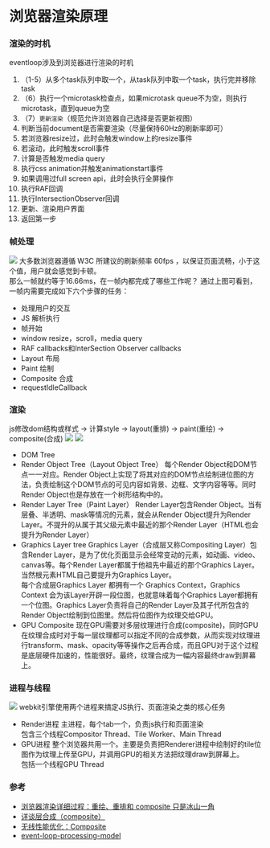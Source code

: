 # 浏览器渲染原理

### 渲染的时机
eventloop涉及到浏览器进行渲染的时机
1. （1-5）从多个task队列中取一个，从task队列中取一个task，执行完并移除task
2. （6）执行一个microtask检查点，如果microtask queue不为空，则执行microtask，直到queue为空
3. （7）`更新渲染`（规范允许浏览器自己选择是否更新视图）
  1. 判断当前document是否需要渲染（尽量保持60Hz的刷新率即可）
  2. 若浏览器resize过，此时会触发window上的resize事件
  3. 若滚动，此时触发scroll事件
  4. 计算是否触发media query
  5. 执行css animation并触发animationstart事件
  6. 如果调用过full screen api，此时会执行全屏操作
  7. 执行RAF回调
  8. 执行IntersectionObserver回调
  9. 更新、渲染用户界面
4. 返回第一步

### 帧处理
![](https://media.winbaoxian.com/autoUpload/common/51423451-4a5f1f80-1bfb-11e9-8c0a-597f0d52f4c0_1518b3c47482d12.png)
大多数浏览器遵循 W3C 所建议的刷新频率 60fps ，以保证页面流畅，小于这个值，用户就会感觉到卡顿。<br />
那么一帧就约等于16.66ms，在一帧内都完成了哪些工作呢？
通过上图可看到，一帧内需要完成如下六个步骤的任务：
* 处理用户的交互
* JS 解析执行
* 帧开始
* window resize，scroll，media query
* RAF callbacks和InterSection Observer callbacks
* Layout 布局
* Paint 绘制
* Composite 合成
* requestIdleCallback

### 渲染
js修改dom结构或样式 -> 计算style -> layout(重排) -> paint(重绘) -> composite(合成)
![](https://media.winbaoxian.com/autoUpload/common/WX20190723-092851_a14d0503ea1fc82.png)
![](https://media.winbaoxian.com/autoUpload/common/WX20190723-092910_f9934b34a8a1ef1.png)
* DOM Tree
* Render Object Tree（Layout Object Tree）
  每个Render Object和DOM节点一一对应。Render Object上实现了将其对应的DOM节点绘制进位图的方法，负责绘制这个DOM节点的可见内容如背景、边框、文字内容等等。同时Render Object也是存放在一个树形结构中的。
* Render Layer Tree（Paint Layer）
  Render Layer包含Render Object。当有层叠、半透明、mask等情况的元素，就会从Render Object提升为Render Layer。不提升的从属于其父级元素中最近的那个Render Layer（HTML也会提升为Render Layer）
* Graphics Layer tree
  Graphics Layer（合成层又称Compositing Layer）包含Render Layer，是为了优化页面显示会经常变动的元素，如动画、video、canvas等。每个Render Layer都属于他祖先中最近的那个Graphics Layer。当然根元素HTML自己要提升为Graphics Layer。<br />
  每个合成层Graphics Layer 都拥有一个 Graphics Context，Graphics Context 会为该Layer开辟一段位图，也就意味着每个Graphics Layer都拥有一个位图。Graphics Layer负责将自己的Render Layer及其子代所包含的Render Object绘制到位图里。然后将位图作为纹理交给GPU。 
* GPU Composite
  现在GPU需要对多层纹理进行合成(composite)，同时GPU在纹理合成时对于每一层纹理都可以指定不同的合成参数，从而实现对纹理进行transform、mask、opacity等等操作之后再合成，而且GPU对于这个过程是底层硬件加速的，性能很好。最终，纹理合成为一幅内容最终draw到屏幕上。

### 进程与线程
![](https://media.winbaoxian.com/autoUpload/common/WX20190723-092932_762a53ee9cfdf1d.png)
webkit引擎使用两个进程来搞定JS执行、页面渲染之类的核心任务
* Render进程
  主进程，每个tab一个，负责js执行和页面渲染 <br />
  包含三个线程Compositor Thread、Tile Worker、Main Thread
* GPU进程
  整个浏览器共用一个。主要是负责把Renderer进程中绘制好的tile位图作为纹理上传至GPU，并调用GPU的相关方法把纹理draw到屏幕上。<br />
  包括一个线程GPU Thread

### 参考
* [浏览器渲染详细过程：重绘、重排和 composite 只是冰山一角](https://juejin.im/entry/590801780ce46300617c89b8)
* [详谈层合成（composite）](https://juejin.im/entry/59dc9aedf265da43200232f9)
* [无线性能优化：Composite](http://taobaofed.org/blog/2016/04/25/performance-composite/)
* [event-loop-processing-model](https://html.spec.whatwg.org/multipage/webappapis.html#event-loop-processing-model)